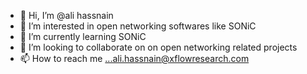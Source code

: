 - 👋 Hi, I’m @ali hassnain
- 👀 I’m interested in open networking softwares like SONiC
- 🌱 I’m currently learning SONiC
- 💞️ I’m looking to collaborate on on open networking related projects
- 📫 How to reach me ...ali.hassnain@xflowresearch.com

<!---
alihassnain1984/alihassnain1984 is a ✨ special ✨ repository because its `README.md` (this file) appears on your GitHub profile.
You can click the Preview link to take a look at your changes.
--->
